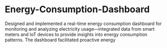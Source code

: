 # Energy-Consumption-Dashboard
Designed and implemented a real-time energy consumption dashboard for monitoring and analyzing electricity usage—integrated data from smart meters and IoT devices to provide insights into energy consumption patterns. The dashboard facilitated proactive energy
